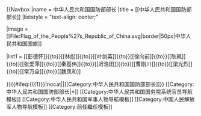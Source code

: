 {{Navbox
|name = 中华人民共和国国防部部长
|title = [[中华人民共和国国防部部长]]
|liststyle = "text-align: center;"

|image = [[File:Flag_of_the_People%27s_Republic_of_China.svg|border|50px|中华人民共和国国旗]]

|list1 = [[彭德怀]]{{to}}[[林彪]]{{to}}[[叶剑英]]{{to}}[[徐向前]]{{to}}[[耿飙]]{{to}}[[张爱萍]]{{to}}[[秦基伟]]{{to}}[[迟浩田]]{{to}}[[曹刚川]]{{to}}[[梁光烈]]{{to}}[[常万全]]{{to}}[[魏凤和]]

}}<includeonly>{{#ifeq:{{{1}}}|nocat||[[Category:中华人民共和国国防部部长]]}}</includeonly><noinclude>
[[Category:中华人民共和国国防部部长|*]]
[[Category:中华人民共和国国务院系统官员导航模板]]
[[Category:中华人民共和国军事人物导航模板]]
[[Category:中国人民解放军人物导航模板]]
[[Category:前任繼任模板]]
</noinclude>